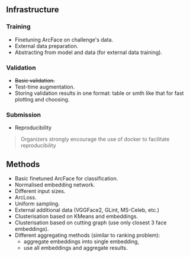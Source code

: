 ## Infrastructure

### Training

* Finetuning ArcFace on challenge's data.
* External data preparation.
* Abstracting from model and data (for external data training).

### Validation

* ~~Basic validation.~~
* Test-time augmentation.
* Storing validation results in one format: table or smth like that for fast plotting and choosing.

### Submission

* Reproducibility
> Organizers strongly encourage the use of docker to facilitate reproducibility

## Methods

* Basic finetuned ArcFace for classification.
* Normalised embedding network.
* Different input sizes.
* ArcLoss.
* Uniform sampling.
* External additional data (VGGFace2, GLint, MS-Celeb, etc.)
* Clusterisation based on KMeans and embeddings.
* Clusterisation based on cutting graph (use only closest 3 face embeddings).
* Different aggregating methods (similar to ranking problem):
  * aggregate embeddings imto single embedding,
  * use all embeddings and aggregate results.
